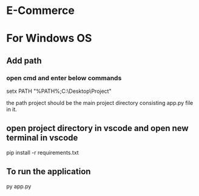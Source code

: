# E-Commerce

# For Windows OS
## Add path

### open cmd and enter below commands

setx PATH "%PATH%;C:\Desktop\Project" 

the path project should be the main project directory consisting app.py file in it.

## open project directory in vscode and open new terminal in vscode

pip install -r requirements.txt

## To run the application

py app.py
